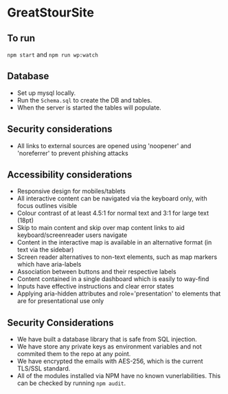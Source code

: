 # GreatStourSite

## To run
`npm start` and `npm run wp:watch`

## Database
- Set up mysql locally.
- Run the `Schema.sql` to create the DB and tables.
- When the server is started the tables will populate.

## Security considerations
- All links to external sources are opened using 'noopener' and 'noreferrer' to prevent phishing attacks

## Accessibility considerations
- Responsive design for mobiles/tablets
- All interactive content can be navigated via the keyboard only, with focus outlines visible
- Colour contrast of at least 4.5:1 for normal text and 3:1 for large text (18pt)
- Skip to main content and skip over map content links to aid keyboard/screenreader users navigate
- Content in the interactive map is available in an alternative format (in text via the sidebar)
- Screen reader alternatives to non-text elements, such as map markers which have aria-labels
- Association between buttons and their respective labels
- Content contained in a single dashboard which is easily to way-find
- Inputs have effective instructions and clear error states
- Applying aria-hidden attributes and role='presentation' to elements that are for presentational use only

## Security Considerations
- We have built a database library that is safe from SQL injection.
- We have store any private keys as environment variables and not commited them to the repo at any point.
- We have encrypted the emails with AES-256, which is the current TLS/SSL standard.
- All of the modules installed via NPM have no known vunerlabilities. This can be checked by running `npm audit`.
